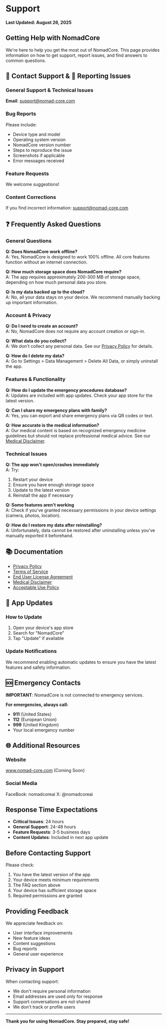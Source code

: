 # Support

**Last Updated: August 26, 2025**

## Getting Help with NomadCore
We're here to help you get the most out of NomadCore. This page provides information on how to get support, report issues, and find answers to common questions.

## 📧 Contact Support & 🐛 Reporting Issues

### General Support & Technical Issues
**Email**: support@nomad-core.com  

### Bug Reports
Please include:
- Device type and model
- Operating system version
- NomadCore version number
- Steps to reproduce the issue
- Screenshots if applicable
- Error messages received

### Feature Requests
We welcome suggestions! 

### Content Corrections
If you find incorrect information: support@nomad-core.com

## ❓ Frequently Asked Questions

### General Questions

**Q: Does NomadCore work offline?**  
A: Yes, NomadCore is designed to work 100% offline. All core features function without an internet connection.

**Q: How much storage space does NomadCore require?**  
A: The app requires approximately 200-300 MB of storage space, depending on how much personal data you store.

**Q: Is my data backed up to the cloud?**  
A: No, all your data stays on your device. We recommend manually backing up important information.

### Account & Privacy

**Q: Do I need to create an account?**  
A: No, NomadCore does not require any account creation or sign-in.

**Q: What data do you collect?**  
A: We don't collect any personal data. See our [Privacy Policy](./PRIVACY.md) for details.

**Q: How do I delete my data?**  
A: Go to Settings > Data Management > Delete All Data, or simply uninstall the app.

### Features & Functionality

**Q: How do I update the emergency procedures database?**  
A: Updates are included with app updates. Check your app store for the latest version.

**Q: Can I share my emergency plans with family?**  
A: Yes, you can export and share emergency plans via QR codes or text.

**Q: How accurate is the medical information?**  
A: Our medical content is based on recognized emergency medicine guidelines but should not replace professional medical advice. See our [Medical Disclaimer](./MEDICAL_DISCLAIMER.md).

### Technical Issues

**Q: The app won't open/crashes immediately**  
A: Try:
1. Restart your device
2. Ensure you have enough storage space
3. Update to the latest version
4. Reinstall the app if necessary

**Q: Some features aren't working**  
A: Check if you've granted necessary permissions in your device settings (camera, photos, location).

**Q: How do I restore my data after reinstalling?**  
A: Unfortunately, data cannot be restored after uninstalling unless you've manually exported it beforehand.

## 📚 Documentation

- [Privacy Policy](./PRIVACY.md)
- [Terms of Service](./TERMS.md)
- [End User License Agreement](./EULA.md)
- [Medical Disclaimer](./MEDICAL_DISCLAIMER.md)
- [Acceptable Use Policy](./ACCEPTABLE_USE.md)

## 🔄 App Updates

### How to Update
1. Open your device's app store
2. Search for "NomadCore"
3. Tap "Update" if available

### Update Notifications
We recommend enabling automatic updates to ensure you have the latest features and safety information.

## 🆘 Emergency Contacts

**IMPORTANT**: NomadCore is not connected to emergency services.

**For emergencies, always call:**
- **911** (United States)
- **112** (European Union)
- **999** (United Kingdom)
- Your local emergency number

## 🌐 Additional Resources

### Website
www.nomad-core.com (Coming Soon)

### Social Media
FaceBook: nomadcoreai
X: @nomadcoreai

## Response Time Expectations

- **Critical Issues**: 24 hours
- **General Support**: 24-48 hours
- **Feature Requests**: 3-5 business days
- **Content Updates**: Included in next app update

## Before Contacting Support

Please check:
1. You have the latest version of the app
2. Your device meets minimum requirements
3. The FAQ section above
4. Your device has sufficient storage space
5. Required permissions are granted

## Providing Feedback

We appreciate feedback on:
- User interface improvements
- New feature ideas
- Content suggestions
- Bug reports
- General user experience

## Privacy in Support

When contacting support:
- We don't require personal information
- Email addresses are used only for response
- Support conversations are not shared
- We don't track or profile users

---

**Thank you for using NomadCore. Stay prepared, stay safe!**
